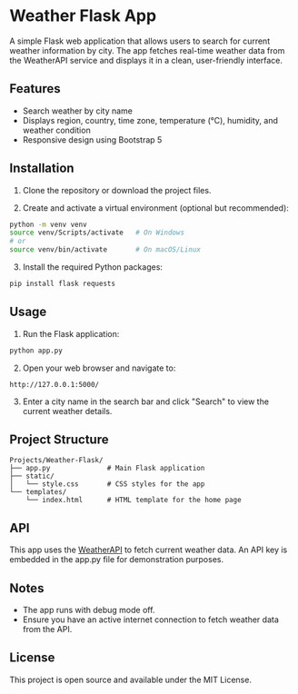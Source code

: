 # Weather Flask App

A simple Flask web application that allows users to search for current weather information by city. The app fetches real-time weather data from the WeatherAPI service and displays it in a clean, user-friendly interface.

## Features

- Search weather by city name
- Displays region, country, time zone, temperature (°C), humidity, and weather condition
- Responsive design using Bootstrap 5

## Installation

1. Clone the repository or download the project files.

2. Create and activate a virtual environment (optional but recommended):

```bash
python -m venv venv
source venv/Scripts/activate   # On Windows
# or
source venv/bin/activate       # On macOS/Linux
```

3. Install the required Python packages:

```bash
pip install flask requests
```

## Usage

1. Run the Flask application:

```bash
python app.py
```

2. Open your web browser and navigate to:

```
http://127.0.0.1:5000/
```

3. Enter a city name in the search bar and click "Search" to view the current weather details.

## Project Structure

```
Projects/Weather-Flask/
├── app.py              # Main Flask application
├── static/
│   └── style.css       # CSS styles for the app
└── templates/
    └── index.html      # HTML template for the home page
```

## API

This app uses the [WeatherAPI](https://www.weatherapi.com/) to fetch current weather data. An API key is embedded in the app.py file for demonstration purposes.

## Notes

- The app runs with debug mode off.
- Ensure you have an active internet connection to fetch weather data from the API.

## License

This project is open source and available under the MIT License.
